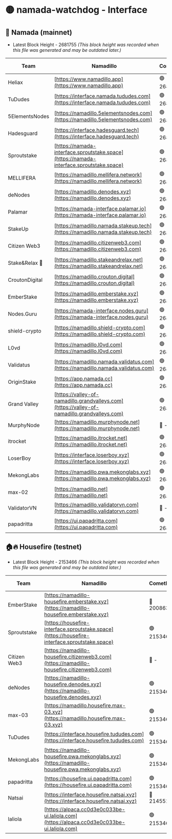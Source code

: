 # 🟡 namada-watchdog - Interface

## 🚀 Namada (mainnet)
- Latest Block Height - 2681755 *(This block height was recorded when this file was generated and may be outdated later.)*

| Team | Namadillo | CometBFT | Indexer | MASP Indexer |
|-|-|-|-|-|
| Heliax | [https://www.namadillo.app](https://www.namadillo.app) | 🟢 2681738 | 🟢 2681738 | 🟢 2681738 |
| TuDudes | [https://interface.namada.tududes.com](https://interface.namada.tududes.com) | 🟢 2681738 | 🟢 2681738 | 🟢 2681738 |
| 5ElementsNodes | [https://namadillo.5elementsnodes.com](https://namadillo.5elementsnodes.com) | 🟢 2681738 | 🟢 2681738 | 🟢 2681738 |
| Hadesguard | [https://interface.hadesguard.tech](https://interface.hadesguard.tech) | 🟢 2681739 | 🟢 2681739 | 🟢 2681739 |
| Sproutstake | [https://namada-interface.sproutstake.space](https://namada-interface.sproutstake.space) | 🟢 2681739 | 🟢 2681739 | 🟢 2681740 |
| MELLIFERA | [https://namadillo.mellifera.network](https://namadillo.mellifera.network) | 🟢 2681741 | 🟢 2681741 | 🟢 2681740 |
| deNodes | [https://namadillo.denodes.xyz](https://namadillo.denodes.xyz) | 🟢 2681741 | 🟢 2681741 | 🟢 2681741 |
| Palamar | [https://namada-interface.palamar.io](https://namada-interface.palamar.io) | 🟢 2681742 | 🟢 2681742 | 🟢 2681742 |
| StakeUp | [https://namadillo.namada.stakeup.tech](https://namadillo.namada.stakeup.tech) | 🟢 2681743 | 🟢 2681743 | 🟢 2681742 |
| Citizen Web3 | [https://namadillo.citizenweb3.com](https://namadillo.citizenweb3.com) | 🟢 2681743 | 🟢 2681743 | 🟢 2681743 |
| Stake&Relax 🦥 | [https://namadillo.stakeandrelax.net](https://namadillo.stakeandrelax.net) | 🟢 2681744 | 🟢 2681744 | 🟢 2681744 |
| CroutonDigital | [https://namadillo.crouton.digital](https://namadillo.crouton.digital) | 🟢 2681744 | 🟢 2681744 | 🟢 2681744 |
| EmberStake | [https://namadillo.emberstake.xyz](https://namadillo.emberstake.xyz) | 🟢 2681745 | 🟢 2681745 | 🟢 2681744 |
| Nodes.Guru | [https://namada-interface.nodes.guru](https://namada-interface.nodes.guru) | 🟢 2681745 | 🟢 2681745 | 🟢 2681745 |
| shield-crypto | [https://namadillo.shield-crypto.com](https://namadillo.shield-crypto.com) | 🟢 2681712 | 🟡 2681636 | 🟢 2681711 |
| L0vd | [https://namadillo.l0vd.com](https://namadillo.l0vd.com) | 🟢 2681747 | 🟢 2681746 | 🟢 2681747 |
| Validatus | [https://namadillo.namada.validatus.com](https://namadillo.namada.validatus.com) | 🟢 2681748 | 🟢 2681748 | 🟢 2681747 |
| OriginStake | [https://app.namada.cc](https://app.namada.cc) | 🟢 2681748 | 🟢 2681748 | 🟢 2681748 |
| Grand Valley | [https://valley-of-namadillo.grandvalleys.com](https://valley-of-namadillo.grandvalleys.com) | 🟢 2681749 | 🟢 2681749 | 🟢 2681749 |
| MurphyNode | [https://namadillo.murphynode.net](https://namadillo.murphynode.net) | 🔴 - | 🔴 - | 🔴 - |
| itrocket | [https://namadillo.itrocket.net](https://namadillo.itrocket.net) | 🟢 2681751 | 🟢 2681751 | 🟢 2681751 |
| LoserBoy | [https://interface.loserboy.xyz](https://interface.loserboy.xyz) | 🟢 2681752 | 🟢 2681751 | 🟢 2681751 |
| MekongLabs | [https://namadillo.pwa.mekonglabs.xyz](https://namadillo.pwa.mekonglabs.xyz) | 🟢 2681752 | 🟢 2681752 | 🟢 2681752 |
| max-02 | [https://namadillo.net](https://namadillo.net) | 🟢 2681753 | 🟢 2681753 | 🟢 2681753 |
| ValidatorVN | [https://namadillo.validatorvn.com](https://namadillo.validatorvn.com) | 🔴 - | 🔴 - | 🔴 - |
| papadritta | [https://ui.papadritta.com](https://ui.papadritta.com) | 🟢 2681755 | 🟢 2681755 | 🟢 2681755 |

## 🏠🔥 Housefire (testnet)
- Latest Block Height - 2153466 *(This block height was recorded when this file was generated and may be outdated later.)*

| Team | Namadillo | CometBFT | Indexer | MASP Indexer |
|-|-|-|-|-|
| EmberStake | [https://namadillo-housefire.emberstake.xyz](https://namadillo-housefire.emberstake.xyz) | 🔴 2008636 | 🔴 - | 🔴 - |
| Sproutstake | [https://housefire-interface.sproutstake.space](https://housefire-interface.sproutstake.space) | 🟢 2153461 | 🟢 2153461 | 🟢 2153461 |
| Citizen Web3 | [https://namadillo-housefire.citizenweb3.com](https://namadillo-housefire.citizenweb3.com) | 🔴 - | 🟢 2153463 | 🟢 2153462 |
| deNodes | [https://namadillo-housefire.denodes.xyz](https://namadillo-housefire.denodes.xyz) | 🟢 2153463 | 🟢 2153463 | 🟢 2153463 |
| max-03 | [https://namadillo.housefire.max-03.xyz](https://namadillo.housefire.max-03.xyz) | 🟢 2153464 | 🟢 2153464 | 🟢 2153464 |
| TuDudes | [https://interface.housefire.tududes.com](https://interface.housefire.tududes.com) | 🟢 2153464 | 🟢 2153464 | 🟢 2153464 |
| MekongLabs | [https://namadillo-housefire.pwa.mekonglabs.xyz](https://namadillo-housefire.pwa.mekonglabs.xyz) | 🟢 2153464 | 🟢 2153464 | 🟢 2153464 |
| papadritta | [https://housefire.ui.papadritta.com](https://housefire.ui.papadritta.com) | 🟢 2153465 | 🟢 2153465 | 🟢 2153465 |
| Natsai | [https://interface.housefire.natsai.xyz](https://interface.housefire.natsai.xyz) | 🔴 2145514 | 🔴 2145514 | 🔴 2145514 |
| laliola | [https://alpaca.cc0d3e0c033be-ui.laliola.com](https://alpaca.cc0d3e0c033be-ui.laliola.com) | 🟢 2153466 | 🟢 2153465 | 🟢 2153465 |


